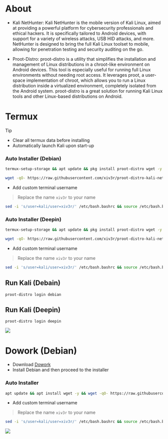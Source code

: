 # About
- Kali NetHunter:
Kali NetHunter is the mobile version of Kali Linux, aimed at providing a powerful platform for cybersecurity professionals and ethical hackers. It is specifically tailored to Android devices, with support for a variety of wireless attacks, USB HID attacks, and more. NetHunter is designed to bring the full Kali Linux toolset to mobile, allowing for penetration testing and security auditing on the go.

- Proot-Distro:
proot-distro is a utility that simplifies the installation and management of Linux distributions in a chroot-like environment on Android devices. This tool is especially useful for running full Linux environments without needing root access. It leverages proot, a user-space implementation of chroot, which allows you to run a Linux distribution inside a virtualized environment, completely isolated from the Android system. proot-distro is a great solution for running Kali Linux tools and other Linux-based distributions on Android.

# Termux
>[!Tip]
> - Clear all termux data before installing
> - Automatically launch Kali upon start-up

### Auto Installer (Debian)
```sh
termux-setup-storage && apt update && pkg install proot-distro wget -y && echo "clear && proot-distro login debian" >> $PREFIX/etc/bash.bashrc && proot-distro install debian && proot-distro login debian
```
```sh
wget -qO- https://raw.githubusercontent.com/xiv3r/proot-distro-kali-nethunter/refs/heads/main/kali-proot-distro.sh | sh
```
- Add custom terminal username
> Replace the name `xiv3r` to your name
```sh
sed -i 's/user=kali/user=xiv3r/' /etc/bash.bashrc && source /etc/bash.bashrc
```
### Auto Installer (Deepin)
```sh
termux-setup-storage && apt update && pkg install proot-distro wget -y && echo "clear && proot-distro login deepin" >> $PREFIX/etc/bash.bashrc && proot-distro install deepin && proot-distro login deepin
```
```sh
wget -qO- https://raw.githubusercontent.com/xiv3r/proot-distro-kali-nethunter/refs/heads/main/deepin-kali-proot-distro.sh | sh
```
- Add custom terminal username
> Replace the name `xiv3r` to your name
```sh
sed -i 's/user=kali/user=xiv3r/' /etc/bash.bashrc && source /etc/bash.bashrc
```

## Run Kali (Debain)
```
proot-distro login debian
```

## Run Kali (Deepin)
```
proot-distro login deepin
```
<image src="https://github.com/xiv3r/proot-distro-kali-nethunter/blob/main/src/termux.png">


# Dowork (Debian)
- Download [Dowork](https://github.com/PangBaiWork/Dowork/releases/download/stable1.1/app-release-arm64-1.1.apk)
- Install Debian and then proceed to the installer

### Auto Installer
```sh
apt update && apt install wget -y && wget -qO- https://raw.githubusercontent.com/xiv3r/proot-distro-kali-nethunter/refs/heads/main/kali-dowork.sh | sh
```
- Add custom terminal username
> Replace the name `xiv3r` to your name
```sh
sed -i 's/user=kali/user=xiv3r/' /etc/bash.bashrc && source /etc/bash.bashrc
```
<image src="https://github.com/xiv3r/proot-distro-kali-nethunter/blob/main/src/dowork.png">
